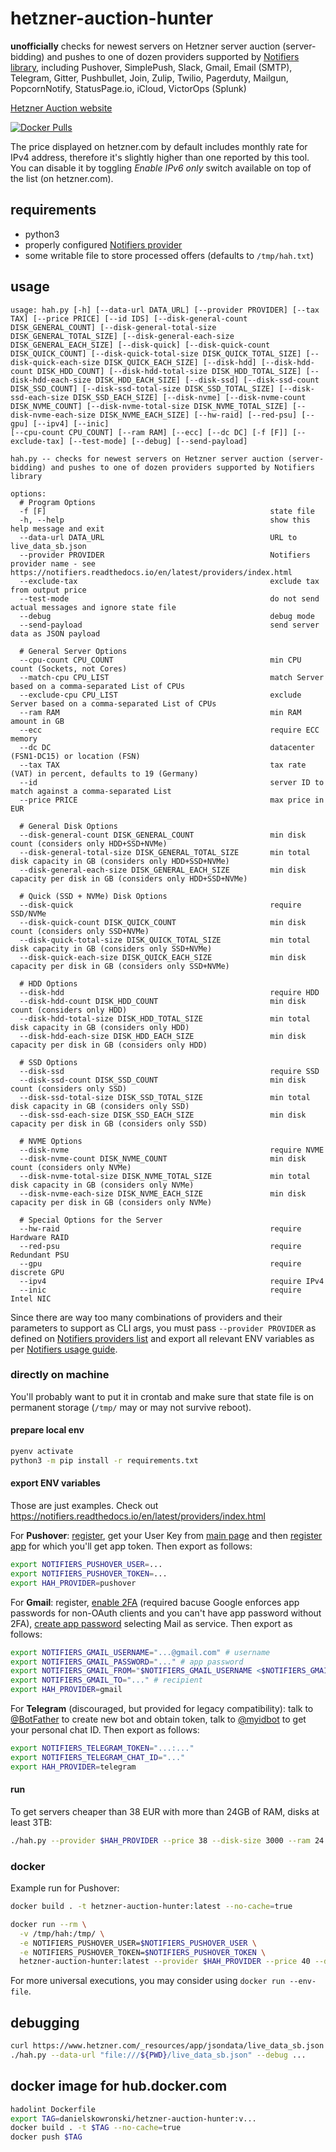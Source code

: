 # hetzner-auction-hunter

**unofficially** checks for newest servers on Hetzner server auction (server-bidding) and pushes to one of dozen providers supported by [Notifiers library](https://pypi.org/project/notifiers/), including Pushover, SimplePush, Slack, Gmail, Email (SMTP), Telegram, Gitter, Pushbullet, Join, Zulip, Twilio, Pagerduty, Mailgun, PopcornNotify, StatusPage.io, iCloud, VictorOps (Splunk)

[Hetzner Auction website](https://www.hetzner.com/sb)

[![Docker Pulls](https://img.shields.io/docker/pulls/danielskowronski/hetzner-auction-hunter)](https://hub.docker.com/repository/docker/danielskowronski/hetzner-auction-hunter)

The price displayed on hetzner.com by default includes monthly rate for IPv4 address, therefore it's slightly higher than one reported by this tool. You can disable it by toggling *Enable IPv6 only* switch available on top of the list (on hetzner.com). 

## requirements

* python3
* properly configured [Notifiers provider](https://notifiers.readthedocs.io/en/latest/providers/index.html)
* some writable file to store processed offers (defaults to `/tmp/hah.txt`)

## usage

```
usage: hah.py [-h] [--data-url DATA_URL] [--provider PROVIDER] [--tax TAX] [--price PRICE] [--id IDS] [--disk-general-count DISK_GENERAL_COUNT] [--disk-general-total-size DISK_GENERAL_TOTAL_SIZE] [--disk-general-each-size DISK_GENERAL_EACH_SIZE] [--disk-quick] [--disk-quick-count DISK_QUICK_COUNT] [--disk-quick-total-size DISK_QUICK_TOTAL_SIZE] [--disk-quick-each-size DISK_QUICK_EACH_SIZE] [--disk-hdd] [--disk-hdd-count DISK_HDD_COUNT] [--disk-hdd-total-size DISK_HDD_TOTAL_SIZE] [--disk-hdd-each-size DISK_HDD_EACH_SIZE] [--disk-ssd] [--disk-ssd-count DISK_SSD_COUNT] [--disk-ssd-total-size DISK_SSD_TOTAL_SIZE] [--disk-ssd-each-size DISK_SSD_EACH_SIZE] [--disk-nvme] [--disk-nvme-count DISK_NVME_COUNT] [--disk-nvme-total-size DISK_NVME_TOTAL_SIZE] [--disk-nvme-each-size DISK_NVME_EACH_SIZE] [--hw-raid] [--red-psu] [--gpu] [--ipv4] [--inic]
[--cpu-count CPU_COUNT] [--ram RAM] [--ecc] [--dc DC] [-f [F]] [--exclude-tax] [--test-mode] [--debug] [--send-payload]

hah.py -- checks for newest servers on Hetzner server auction (server-bidding) and pushes to one of dozen providers supported by Notifiers library

options:
  # Program Options
  -f [F]                                                  state file
  -h, --help                                              show this help message and exit
  --data-url DATA_URL                                     URL to live_data_sb.json
  --provider PROVIDER                                     Notifiers provider name - see https://notifiers.readthedocs.io/en/latest/providers/index.html
  --exclude-tax                                           exclude tax from output price
  --test-mode                                             do not send actual messages and ignore state file
  --debug                                                 debug mode
  --send-payload                                          send server data as JSON payload

  # General Server Options
  --cpu-count CPU_COUNT                                   min CPU count (Sockets, not Cores)      
  --match-cpu CPU_LIST                                    match Server based on a comma-separated List of CPUs
  --exclude-cpu CPU_LIST                                  exclude Server based on a comma-separated List of CPUs     
  --ram RAM                                               min RAM amount in GB
  --ecc                                                   require ECC memory
  --dc DC                                                 datacenter (FSN1-DC15) or location (FSN)
  --tax TAX                                               tax rate (VAT) in percent, defaults to 19 (Germany)
  --id                                                    server ID to match against a comma-separated List
  --price PRICE                                           max price in EUR

  # General Disk Options
  --disk-general-count DISK_GENERAL_COUNT                 min disk count (considers only HDD+SSD+NVMe)         
  --disk-general-total-size DISK_GENERAL_TOTAL_SIZE       min total disk capacity in GB (considers only HDD+SSD+NVMe)                
  --disk-general-each-size DISK_GENERAL_EACH_SIZE         min disk capacity per disk in GB (considers only HDD+SSD+NVMe)  

  # Quick (SSD + NVMe) Disk Options
  --disk-quick                                            require SSD/NVMe
  --disk-quick-count DISK_QUICK_COUNT                     min disk count (considers only SSD+NVMe)         
  --disk-quick-total-size DISK_QUICK_TOTAL_SIZE           min total disk capacity in GB (considers only SSD+NVMe)                
  --disk-quick-each-size DISK_QUICK_EACH_SIZE             min disk capacity per disk in GB (considers only SSD+NVMe) 

  # HDD Options
  --disk-hdd                                              require HDD
  --disk-hdd-count DISK_HDD_COUNT                         min disk count (considers only HDD)         
  --disk-hdd-total-size DISK_HDD_TOTAL_SIZE               min total disk capacity in GB (considers only HDD)                
  --disk-hdd-each-size DISK_HDD_EACH_SIZE                 min disk capacity per disk in GB (considers only HDD) 

  # SSD Options
  --disk-ssd                                              require SSD
  --disk-ssd-count DISK_SSD_COUNT                         min disk count (considers only SSD)         
  --disk-ssd-total-size DISK_SSD_TOTAL_SIZE               min total disk capacity in GB (considers only SSD)                
  --disk-ssd-each-size DISK_SSD_EACH_SIZE                 min disk capacity per disk in GB (considers only SSD) 

  # NVME Options
  --disk-nvme                                             require NVME 
  --disk-nvme-count DISK_NVME_COUNT                       min disk count (considers only NVMe)         
  --disk-nvme-total-size DISK_NVME_TOTAL_SIZE             min total disk capacity in GB (considers only NVMe)                
  --disk-nvme-each-size DISK_NVME_EACH_SIZE               min disk capacity per disk in GB (considers only NVMe) 

  # Special Options for the Server
  --hw-raid                                               require Hardware RAID
  --red-psu                                               require Redundant PSU
  --gpu                                                   require discrete GPU
  --ipv4                                                  require IPv4
  --inic                                                  require Intel NIC

```

Since there are way too many combinations of providers and their parameters to support as CLI args, you must pass `--provider PROVIDER` as defined on [Notifiers providers list](https://notifiers.readthedocs.io/en/latest/providers/index.html) and export all relevant ENV variables as per [Notifiers usage guide](https://notifiers.readthedocs.io/en/latest/usage.html?highlight=NOTIFIERS_#environment-variables). 

### directly on machine

You'll probably want to put it in crontab and make sure that state file is on permanent storage (`/tmp/` may or may not survive reboot).

#### prepare local env

```bash
pyenv activate
python3 -m pip install -r requirements.txt
```

#### export ENV variables

Those are just examples. Check out https://notifiers.readthedocs.io/en/latest/providers/index.html

For **Pushover**: [register](https://pushover.net/signup), get your User Key from [main page](https://pushover.net) and then [register app](https://pushover.net/apps/build) for which you'll get app token. Then export as follows:

```bash
export NOTIFIERS_PUSHOVER_USER=...
export NOTIFIERS_PUSHOVER_TOKEN=...
export HAH_PROVIDER=pushover
```

For **Gmail**: register, [enable 2FA](https://myaccount.google.com/signinoptions/two-step-verification/enroll-welcome) (required bacuse Google enforces app passwords for non-OAuth clients and you can't have app password without 2FA), [create app password](https://myaccount.google.com/apppasswords) selecting Mail as service. Then export as follows:

```bash
export NOTIFIERS_GMAIL_USERNAME="...@gmail.com" # username
export NOTIFIERS_GMAIL_PASSWORD="..." # app password
export NOTIFIERS_GMAIL_FROM="$NOTIFIERS_GMAIL_USERNAME <$NOTIFIERS_GMAIL_USERNAME>" # optional From field, recommended to use real account email
export NOTIFIERS_GMAIL_TO="..." # recipient
export HAH_PROVIDER=gmail
```

For **Telegram** (discouraged, but provided for legacy compatibility): talk to [@BotFather](https://t.me/BotFather) to create new bot and obtain token, talk to [@myidbot](https://t.me/myidbot) to get your personal chat ID. Then export as follows: 

```bash
export NOTIFIERS_TELEGRAM_TOKEN="...:..."
export NOTIFIERS_TELEGRAM_CHAT_ID="..." 
export HAH_PROVIDER=telegram
```

#### run

To get servers cheaper than 38 EUR with more than 24GB of RAM, disks at least 3TB:

```bash
./hah.py --provider $HAH_PROVIDER --price 38 --disk-size 3000 --ram 24
```

### docker

Example run for Pushover:

```bash
docker build . -t hetzner-auction-hunter:latest --no-cache=true

docker run --rm \
  -v /tmp/hah:/tmp/ \
  -e NOTIFIERS_PUSHOVER_USER=$NOTIFIERS_PUSHOVER_USER \
  -e NOTIFIERS_PUSHOVER_TOKEN=$NOTIFIERS_PUSHOVER_TOKEN \
  hetzner-auction-hunter:latest --provider $HAH_PROVIDER --price 40 --disk-size 3000 --ram 24
```

For more universal executions, you may consider using `docker run --env-file`.

## debugging

```bash
curl https://www.hetzner.com/_resources/app/jsondata/live_data_sb.json | jq > live_data_sb.json
./hah.py --data-url "file:///${PWD}/live_data_sb.json" --debug ...
```

## docker image for hub.docker.com

```bash
hadolint Dockerfile
export TAG=danielskowronski/hetzner-auction-hunter:v...
docker build . -t $TAG --no-cache=true
docker push $TAG
```
